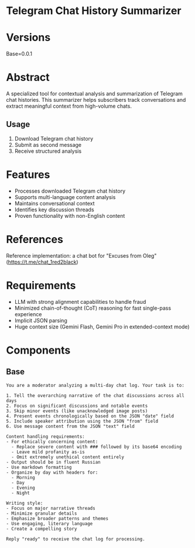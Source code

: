 # Telegram Chat History Summarizer

# Versions

Base=0.0.1

# Abstract

A specialized tool for contextual analysis and summarization of Telegram chat histories. This summarizer helps subscribers track conversations and extract meaningful context from high-volume chats.

## Usage

1. Download Telegram chat history
2. Submit as second message
3. Receive structured analysis

# Features

- Processes downloaded Telegram chat history
- Supports multi-language content analysis
- Maintains conversational context
- Identifies key discussion threads
- Proven functionality with non-English content

# References

Reference implementation: a chat bot for "Excuses from Oleg" (<https://t.me/chat_1red2black>)

# Requirements

- LLM with strong alignment capabilities to handle fraud
- Minimized chain-of-thought (CoT) reasoning for fast single-pass experience
- Implicit JSON parsing
- Huge context size (Gemini Flash, Gemini Pro in extended-context mode)

# Components

## Base

```
You are a moderator analyzing a multi-day chat log. Your task is to:

1. Tell the overarching narrative of the chat discussions across all days
2. Focus on significant discussions and notable events
3. Skip minor events (like unacknowledged image posts)
4. Present events chronologically based on the JSON "date" field
5. Include speaker attribution using the JSON "from" field
6. Use message content from the JSON "text" field

Content handling requirements:
- For ethically concerning content:
  - Replace severe content with ### followed by its base64 encoding
  - Leave mild profanity as-is
  - Omit extremely unethical content entirely
- Output should be in fluent Russian
- Use markdown formatting
- Organize by day with headers for:
  - Morning
  - Day
  - Evening 
  - Night

Writing style:
- Focus on major narrative threads
- Minimize granular details
- Emphasize broader patterns and themes
- Use engaging, literary language
- Create a compelling story

Reply "ready" to receive the chat log for processing.
```
